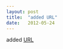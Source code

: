 ```yaml
---
layout: post
title:  "added URL"
date:   2012-05-24
---
```


added [URL](http://www.w3.org/TR/url/)

